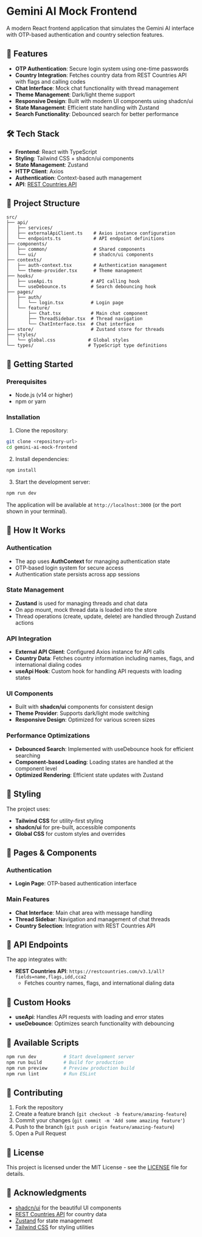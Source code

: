 # Gemini AI Mock Frontend

A modern React frontend application that simulates the Gemini AI interface with OTP-based authentication and country selection features.

## 🚀 Features

- **OTP Authentication**: Secure login system using one-time passwords
- **Country Integration**: Fetches country data from REST Countries API with flags and calling codes
- **Chat Interface**: Mock chat functionality with thread management
- **Theme Management**: Dark/light theme support
- **Responsive Design**: Built with modern UI components using shadcn/ui
- **State Management**: Efficient state handling with Zustand
- **Search Functionality**: Debounced search for better performance

## 🛠 Tech Stack

- **Frontend**: React with TypeScript
- **Styling**: Tailwind CSS + shadcn/ui components
- **State Management**: Zustand
- **HTTP Client**: Axios
- **Authentication**: Context-based auth management
- **API**: [REST Countries API](https://restcountries.com/v3.1/all?fields=name,flags,idd,cca2)

## 📁 Project Structure

```
src/
├── api/
│   ├── services/
│   ├── externalApiClient.ts    # Axios instance configuration
│   └── endpoints.ts            # API endpoint definitions
├── components/
│   ├── common/                 # Shared components
│   └── ui/                     # shadcn/ui components
├── contexts/
│   ├── auth-context.tsx        # Authentication management
│   └── theme-provider.tsx      # Theme management
├── hooks/
│   ├── useApi.ts              # API calling hook
│   └── useDebounce.ts         # Search debouncing hook
├── pages/
│   ├── auth/
│   │   └── login.tsx          # Login page
│   └── feature/
│       ├── Chat.tsx           # Main chat component
│       ├── ThreadSidebar.tsx  # Thread navigation
│       └── ChatInterface.tsx  # Chat interface
├── store/                     # Zustand store for threads
├── styles/
│   └── global.css            # Global styles
└── types/                    # TypeScript type definitions
```

## 🚀 Getting Started

### Prerequisites

- Node.js (v14 or higher)
- npm or yarn

### Installation

1. Clone the repository:
```bash
git clone <repository-url>
cd gemini-ai-mock-frontend
```

2. Install dependencies:
```bash
npm install
```

3. Start the development server:
```bash
npm run dev
```

The application will be available at `http://localhost:3000` (or the port shown in your terminal).

## 🔧 How It Works

### Authentication
- The app uses **AuthContext** for managing authentication state
- OTP-based login system for secure access
- Authentication state persists across app sessions

### State Management
- **Zustand** is used for managing threads and chat data
- On app mount, mock thread data is loaded into the store
- Thread operations (create, update, delete) are handled through Zustand actions

### API Integration
- **External API Client**: Configured Axios instance for API calls
- **Country Data**: Fetches country information including names, flags, and international dialing codes
- **useApi Hook**: Custom hook for handling API requests with loading states

### UI Components
- Built with **shadcn/ui** components for consistent design
- **Theme Provider**: Supports dark/light mode switching
- **Responsive Design**: Optimized for various screen sizes

### Performance Optimizations
- **Debounced Search**: Implemented with useDebounce hook for efficient searching
- **Component-based Loading**: Loading states are handled at the component level
- **Optimized Rendering**: Efficient state updates with Zustand

## 🎨 Styling

The project uses:
- **Tailwind CSS** for utility-first styling
- **shadcn/ui** for pre-built, accessible components
- **Global CSS** for custom styles and overrides

## 📱 Pages & Components

### Authentication
- **Login Page**: OTP-based authentication interface

### Main Features
- **Chat Interface**: Main chat area with message handling
- **Thread Sidebar**: Navigation and management of chat threads
- **Country Selection**: Integration with REST Countries API

## 🔌 API Endpoints

The app integrates with:
- **REST Countries API**: `https://restcountries.com/v3.1/all?fields=name,flags,idd,cca2`
  - Fetches country names, flags, and international dialing data

## 🧰 Custom Hooks

- **useApi**: Handles API requests with loading and error states
- **useDebounce**: Optimizes search functionality with debouncing

## 📝 Available Scripts

```bash
npm run dev          # Start development server
npm run build        # Build for production
npm run preview      # Preview production build
npm run lint         # Run ESLint
```

## 🤝 Contributing

1. Fork the repository
2. Create a feature branch (`git checkout -b feature/amazing-feature`)
3. Commit your changes (`git commit -m 'Add some amazing feature'`)
4. Push to the branch (`git push origin feature/amazing-feature`)
5. Open a Pull Request

## 📄 License

This project is licensed under the MIT License - see the [LICENSE](LICENSE) file for details.

## 🙏 Acknowledgments

- [shadcn/ui](https://ui.shadcn.com/) for the beautiful UI components
- [REST Countries API](https://restcountries.com/) for country data
- [Zustand](https://github.com/pmndrs/zustand) for state management
- [Tailwind CSS](https://tailwindcss.com/) for styling utilities
```